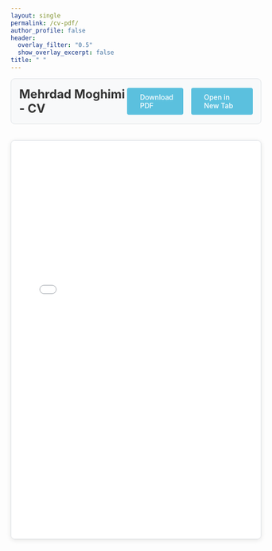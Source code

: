 ```yaml
---
layout: single
permalink: /cv-pdf/
author_profile: false
header:
  overlay_filter: "0.5"
  show_overlay_excerpt: false
title: " "
---
```


<div class="cv-container">
  <div class="cv-header">
    <h1>Mehrdad Moghimi - CV</h1>
    <div class="cv-actions">
      <a href="../files/cv.pdf" class="btn btn--primary" download>
        <i class="fas fa-download"></i> Download PDF
      </a>
      <a href="../files/cv.pdf" class="btn btn--secondary" target="_blank">
        <i class="fas fa-external-link-alt"></i> Open in New Tab
      </a>
    </div>
  </div>
  
  <div class="pdf-viewer">
    <iframe src="../files/cv.pdf" width="100%" height="800px" type="application/pdf">
      <p>Your browser does not support PDFs. 
        <a href="../files/cv.pdf">Download the PDF</a> to view it.
      </p>
    </iframe>
  </div>
</div>

<style>
.cv-container {
  max-width: 100%;
  margin: 0 auto;
}

.cv-header {
  display: flex;
  justify-content: space-between;
  align-items: center;
  margin-bottom: 2rem;
  padding: 1rem;
  background: var(--global-bg-color, #f8f9fa);
  border-radius: 8px;
  border: 1px solid var(--global-border-color, #dee2e6);
}

.cv-header h1 {
  margin: 0;
  font-size: 1.5rem;
  color: var(--global-text-color, #333);
}

.cv-actions {
  display: flex;
  gap: 1rem;
}

.cv-actions .btn {
  display: inline-flex;
  align-items: center;
  gap: 0.5rem;
  padding: 0.5rem 1rem;
  text-decoration: none;
  border-radius: 4px;
  font-weight: 500;
  transition: all 0.2s ease;
}

.btn--primary {
  background-color: #5bc0de;
  color: white;
  border: 2px solid #5bc0de;
}

.btn--primary:hover {
  background-color: #31b0d5;
  color: white;
  border-color: #31b0d5;
}

.btn--secondary {
  background-color: #5bc0de;
  color: white;
  border: 2px solid #5bc0de;
}

.btn--secondary:hover {
  background-color: #31b0d5;
  color: white;
  border-color: #31b0d5;
}

/* Dark mode specific styling for buttons */
html[data-theme="dark"] .btn--primary {
  background-color: #5bc0de;
  color: white;
  border-color: #5bc0de;
}

html[data-theme="dark"] .btn--primary:hover {
  background-color: #31b0d5;
  color: white;
  border-color: #31b0d5;
}

html[data-theme="dark"] .btn--secondary {
  background-color: #5bc0de;
  color: white;
  border-color: #5bc0de;
}

html[data-theme="dark"] .btn--secondary:hover {
  background-color: #31b0d5;
  color: white;
  border-color: #31b0d5;
}

.pdf-viewer {
  border: 1px solid var(--global-border-color, #dee2e6);
  border-radius: 8px;
  overflow: hidden;
  background: white;
  box-shadow: 0 2px 10px rgba(0, 0, 0, 0.1);
}

.pdf-viewer iframe {
  display: block;
  border: none;
  width: 100%;
  min-height: 800px;
}

/* Dark mode adjustments */
html[data-theme="dark"] .cv-header {
  background: var(--global-bg-color);
  border-color: var(--global-border-color);
}

html[data-theme="dark"] .pdf-viewer {
  border-color: var(--global-border-color);
  background: var(--global-bg-color);
}

/* Responsive design */
@media (max-width: 768px) {
  .cv-header {
    flex-direction: column;
    text-align: center;
    gap: 1rem;
  }
  
  .cv-header h1 {
    font-size: 1.25rem;
  }
  
  .cv-actions {
    flex-direction: column;
    width: 100%;
  }
  
  .cv-actions .btn {
    justify-content: center;
  }
  
  .pdf-viewer iframe {
    min-height: 600px;
  }
}
</style>
